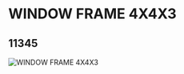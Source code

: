 # WINDOW FRAME 4X4X3
## 11345
![WINDOW FRAME 4X4X3](https://lc-www-live-s.legocdn.com/media/bricks/5/2/6020660.jpg)